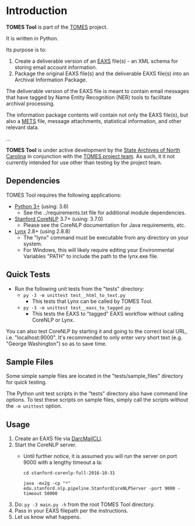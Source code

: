 # Introduction

**TOMES Tool** is part of the [TOMES](https://www.ncdcr.gov/resources/records-management/tomes) project.

It is written in Python.

Its purpose is to:

1. Create a deliverable version of an [EAXS](http://www.history.ncdcr.gov/SHRAB/ar/emailpreservation/mail-account/mail-account_docs.html) file(s) - an XML schema for storing email account information.
2. Package the original EAXS file(s) and the deliverable EAXS file(s) into an Archival Information Package.

The deliverable version of the EAXS file is meant to contain email messages that have tagged by Name Entity Recognition (NER) tools to facilitate archival processing.

The information package contents will contain not only the EAXS file(s), but also a [METS](http://www.loc.gov/standards/mets/mets-home.html) file, message attachments, statistical information, and other relevant data.

...

**TOMES Tool**  is under active development by the [State Archives of North Carolina](http://archives.ncdcr.gov/) in conjunction with the [TOMES project team](https://www.ncdcr.gov/resources/records-management/tomes/team). As such, it it not currently intended for use other than testing by the project team.


## Dependencies

TOMES Tool requires the following applications:

- [Python 3+](https://www.python.org/download/releases/3.0/) (using: 3.6)
	- See the ../requirements.txt file for additional module dependencies.
- [Stanford CoreNLP](https://stanfordnlp.github.io/CoreNLP/) 3.7+ (using: 3.7.0)
	- Please see the CoreNLP documentation for Java requirements, etc.
- [Lynx](http://lynx.browser.org/) 2.8+ (using 2.8.8)
	- The "lynx" command must be executable from any directory on your system.
	- For Windows, this will likely require editing your Environmental Variables "PATH" to include the path to the lynx.exe file.


## Quick Tests
- Run the following unit tests from the "tests" directory:
	- `py -3 -m unittest test__html_to_text.py`
		- This tests that Lynx can be called by TOMES Tool.
	- `py -3 -m unittest test__eaxs_to_tagged.py`
		- This tests the EAXS to "tagged" EAXS workflow without calling CoreNLP or Lynx.

You can also test CoreNLP by starting it and going to the correct local URL, i.e. "localhost:9000". It's recommended to only enter *very* short text (e.g. "George Washington") so as to save time.

## Sample Files
Some simple sample files are located in the "tests/sample_files" directory for quick testing.

The Python unit test scripts in the "tests" directory also have command line options. To test these scripts on sample files, simply call the scripts without the `-m unittest` option. 


## Usage

1. Create an EAXS file via [DarcMailCLI](https://github.com/StateArchivesOfNorthCarolina/DarcMailCLI).
2. Start the CoreNLP server.
	- Until further notice, it is assumed you will run the server on port 9000 with a lengthy timeout a la:
	
		`cd stanford-corenlp-full-2016-10-31`

     	`java -mx2g -cp "*" edu.stanford.nlp.pipeline.StanfordCoreNLPServer -port 9000 -timeout 50000`
3. Do: `py -3 main.py -h` from the root TOMES Tool directory.
4. Pass in your EAXS filepath per the instructions.
5. Let us know what happens.

	